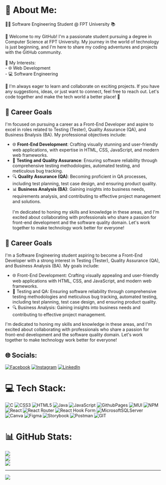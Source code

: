 # 💫 About Me:
👨‍🎓 Software Engineering Student @ FPT University 📚<br><br>👋 Welcome to my GitHub! I'm a passionate student pursuing a degree in Computer Science at FPT University. My journey in the world of technology is just beginning, and I'm here to share my coding adventures and projects with the GitHub community.<br><br>🌟 My Interests:<br>- 🌐 Web Development<br>- 💻 Software Engineering<br><br>🚀 I'm always eager to learn and collaborate on exciting projects. If you have any suggestions, ideas, or just want to connect, feel free to reach out. Let's code together and make the tech world a better place! 🚀

## 🎯 Career Goals
I'm focused on pursuing a career as a Front-End Developer and aspire to excel in roles related to Testing (Tester), Quality Assurance (QA), and Business Bnalysis (BA). My professional objectives include:
- 🌐 **Front-End Development**: Crafting visually stunning and user-friendly web applications, with expertise in HTML, CSS, JavaScript, and modern web frameworks.
- 🧪 **Testing and Quality Assurance**: Ensuring software reliability through comprehensive testing methodologies, automated testing, and meticulous bug tracking.
- 🔍 **Quality Assurance (QA)**: Becoming proficient in QA processes, including test planning, test case design, and ensuring product quality.
- 📊 **Business Analysis (BA)**: Gaining insights into business needs, requirements analysis, and contributing to effective project management and solutions.<br><br>
I'm dedicated to honing my skills and knowledge in these areas, and I'm excited about collaborating with professionals who share a passion for front-end development and the software quality domain. Let's work together to make technology work better for everyone!
## 🎯 Career Goals

I'm a Software Engineering student aspiring to become a Front-End Developer with a strong interest in Testing (Tester), Quality Assurance (QA), and Business Analysis (BA). My goals include:

- 🌐 Front-End Development: Crafting visually appealing and user-friendly web applications with HTML, CSS, and JavaScript, and modern web frameworks.
- 🧪 Testing and QA: Ensuring software reliability through comprehensive testing methodologies and meticulous bug tracking, automated testing, including test planning, test case design, and ensuring product quality.
- 🔍 Business Analysis: Gaining insights into business needs and contributing to effective project management.
  
I'm dedicated to honing my skills and knowledge in these areas, and I'm excited about collaborating with professionals who share a passion for front-end development and the software quality domain. Let's work together to make technology work better for everyone!



## 🌐 Socials:
[![Facebook](https://img.shields.io/badge/Facebook-%231877F2.svg?logo=Facebook&logoColor=white)](https://facebook.com/zanef.8) [![Instagram](https://img.shields.io/badge/Instagram-%23E4405F.svg?logo=Instagram&logoColor=white)](https://instagram.com/zanep_8) [![LinkedIn](https://img.shields.io/badge/LinkedIn-%230077B5.svg?logo=linkedin&logoColor=white)](https://linkedin.com/in/zanep08) 

# 💻 Tech Stack:
![C](https://img.shields.io/badge/c-%2300599C.svg?style=for-the-badge&logo=c&logoColor=white) ![CSS3](https://img.shields.io/badge/css3-%231572B6.svg?style=for-the-badge&logo=css3&logoColor=white) ![HTML5](https://img.shields.io/badge/html5-%23E34F26.svg?style=for-the-badge&logo=html5&logoColor=white) ![Java](https://img.shields.io/badge/java-%23ED8B00.svg?style=for-the-badge&logo=openjdk&logoColor=white) ![JavaScript](https://img.shields.io/badge/javascript-%23323330.svg?style=for-the-badge&logo=javascript&logoColor=%23F7DF1E) ![GithubPages](https://img.shields.io/badge/github%20pages-121013?style=for-the-badge&logo=github&logoColor=white) ![MUI](https://img.shields.io/badge/MUI-%230081CB.svg?style=for-the-badge&logo=mui&logoColor=white) ![NPM](https://img.shields.io/badge/NPM-%23CB3837.svg?style=for-the-badge&logo=npm&logoColor=white) ![React](https://img.shields.io/badge/react-%2320232a.svg?style=for-the-badge&logo=react&logoColor=%2361DAFB) ![React Router](https://img.shields.io/badge/React_Router-CA4245?style=for-the-badge&logo=react-router&logoColor=white) ![React Hook Form](https://img.shields.io/badge/React%20Hook%20Form-%23EC5990.svg?style=for-the-badge&logo=reacthookform&logoColor=white) ![MicrosoftSQLServer](https://img.shields.io/badge/Microsoft%20SQL%20Server-CC2927?style=for-the-badge&logo=microsoft%20sql%20server&logoColor=white) ![Canva](https://img.shields.io/badge/Canva-%2300C4CC.svg?style=for-the-badge&logo=Canva&logoColor=white) ![Figma](https://img.shields.io/badge/figma-%23F24E1E.svg?style=for-the-badge&logo=figma&logoColor=white) ![Storybook](https://img.shields.io/badge/-Storybook-FF4785?style=for-the-badge&logo=storybook&logoColor=white) ![Postman](https://img.shields.io/badge/Postman-FF6C37?style=for-the-badge&logo=postman&logoColor=white) ![GIT](https://img.shields.io/badge/Git-fc6d26?style=for-the-badge&logo=git&logoColor=white)
# 📊 GitHub Stats:
![](https://github-readme-stats.vercel.app/api?username=Zanef08&theme=dracula&hide_border=false&include_all_commits=true&count_private=true)<br/>
![](https://github-readme-streak-stats.herokuapp.com/?user=Zanef08&theme=dracula&hide_border=false)<br/>
![](https://github-readme-stats.vercel.app/api/top-langs/?username=Zanef08&theme=dracula&hide_border=false&include_all_commits=true&count_private=true&layout=compact)

---
[![](https://visitcount.itsvg.in/api?id=Zanef08&icon=0&color=12)](https://visitcount.itsvg.in)

<!-- Proudly created with GPRM ( https://gprm.itsvg.in ) -->
